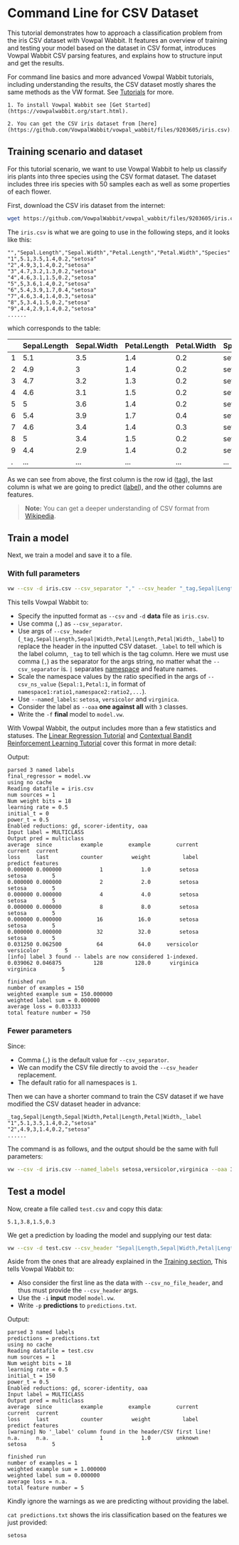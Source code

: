 # Command Line for CSV Dataset 

This tutorial demonstrates how to approach a classification problem from the iris CSV dataset with Vowpal Wabbit. It features an overview of training and testing your model based on the dataset in CSV format, introduces Vowpal Wabbit CSV parsing features, and explains how to structure input and get the results.

For command line basics and more advanced Vowpal Wabbit tutorials, including understanding the results, the CSV dataset mostly shares the same methods as the VW format. See [Tutorials](https://vowpalwabbit.org/tutorials.html) for more.

```{admonition} Prerequisites
1. To install Vowpal Wabbit see [Get Started](https://vowpalwabbit.org/start.html).

2. You can get the CSV iris dataset from [here](https://github.com/VowpalWabbit/vowpal_wabbit/files/9203605/iris.csv).
```

## Training scenario and dataset

For this tutorial scenario, we want to use Vowpal Wabbit to help us classify iris plants into three species using the CSV format dataset. The dataset includes three iris species with 50 samples each as well as some properties of each flower.

First, download the CSV iris dataset from the internet:

```sh
wget https://github.com/VowpalWabbit/vowpal_wabbit/files/9203605/iris.csv -o iris.csv
```

The `iris.csv` is what we are going to use in the following steps, and it looks like this:

```csv
"","Sepal.Length","Sepal.Width","Petal.Length","Petal.Width","Species"
"1",5.1,3.5,1.4,0.2,"setosa"
"2",4.9,3,1.4,0.2,"setosa"
"3",4.7,3.2,1.3,0.2,"setosa"
"4",4.6,3.1,1.5,0.2,"setosa"
"5",5,3.6,1.4,0.2,"setosa"
"6",5.4,3.9,1.7,0.4,"setosa"
"7",4.6,3.4,1.4,0.3,"setosa"
"8",5,3.4,1.5,0.2,"setosa"
"9",4.4,2.9,1.4,0.2,"setosa"
......
```

which corresponds to the table:

| | Sepal.Length | Sepal.Width | Petal.Length | Petal.Width | Species |
| --- | --- | --- | --- | --- | --- |
1 | 5.1 | 3.5 | 1.4 | 0.2 | setosa |
2 | 4.9 | 3 | 1.4 | 0.2 | setosa |
3 | 4.7 | 3.2 | 1.3 | 0.2 | setosa |
4 | 4.6 | 3.1 | 1.5 | 0.2 | setosa |
5 | 5 | 3.6 | 1.4 | 0.2 | setosa |
6 | 5.4 | 3.9 | 1.7 | 0.4 | setosa |
7 | 4.6 | 3.4 | 1.4 | 0.3 | setosa |
8 | 5 | 3.4 | 1.5 | 0.2 | setosa |
9 | 4.4 | 2.9 | 1.4 | 0.2 | setosa |
. | ... | ... | ... | ...| ... |

As we can see from above, the first column is the row id ([tag](https://github.com/VowpalWabbit/vowpal_wabbit/wiki/Input-format)), the last column is what we are going to predict ([label](https://github.com/VowpalWabbit/vowpal_wabbit/wiki/Input-format)), and the other columns are features.

>**Note:** You can get a deeper understanding of CSV format from [Wikipedia](https://en.wikipedia.org/wiki/Comma-separated_values).

## Train a model

Next, we train a model and save it to a file.

### With full parameters
```sh
vw --csv -d iris.csv --csv_separator "," --csv_header "_tag,Sepal|Length,Sepal|Width,Petal|Length,Petal|Width,_label" --csv_ns_value Sepal:1,Petal:1 --named_labels setosa,versicolor,virginica --oaa 3 -f model.vw
```

This tells Vowpal Wabbit to:
- Specify the inputted format as `--csv` and `-d` **data** file as `iris.csv`.
- Use comma (`,`) as `--csv_separator`.
- Use args of `--csv_header` (`_tag,Sepal|Length,Sepal|Width,Petal|Length,Petal|Width,_label`) to replace the header in the inputted CSV dataset. `_label` to tell which is the label column, `_tag` to tell which is the tag column. Here we must use comma (`,`) as the separator for the args string, no matter what the `--csv_separator` is. `|` separates [namespace](https://github.com/VowpalWabbit/vowpal_wabbit/wiki/Namespaces) and feature names.
- Scale the namespace values by the ratio specified in the args of `--csv_ns_value` (`Sepal:1,Petal:1`, in format of `namespace1:ratio1,namespace2:ratio2,...`).
- Use `--named_labels`: `setosa`, `versicolor` and `virginica`.
- Consider the label as `--oaa` **one against all** with `3` classes.
- Write the `-f` **final** model to `model.vw`.

With Vowpal Wabbit, the output includes more than a few statistics and statuses. The [Linear Regression Tutorial](cmd_linear_regression.md#vowpal-wabbit-diagnostic-header) and [Contextual Bandit Reinforcement Learning Tutorial](python_Contextual_bandits_and_Vowpal_Wabbit.ipynb) cover this format in more detail:

Output:

```text
parsed 3 named labels
final_regressor = model.vw
using no cache
Reading datafile = iris.csv
num sources = 1
Num weight bits = 18
learning rate = 0.5
initial_t = 0
power_t = 0.5
Enabled reductions: gd, scorer-identity, oaa
Input label = MULTICLASS
Output pred = multiclass
average  since         example        example        current        current  current
loss     last          counter         weight          label        predict features
0.000000 0.000000            1            1.0         setosa         setosa        5
0.000000 0.000000            2            2.0         setosa         setosa        5
0.000000 0.000000            4            4.0         setosa         setosa        5
0.000000 0.000000            8            8.0         setosa         setosa        5
0.000000 0.000000           16           16.0         setosa         setosa        5
0.000000 0.000000           32           32.0         setosa         setosa        5
0.031250 0.062500           64           64.0     versicolor     versicolor        5
[info] label 3 found -- labels are now considered 1-indexed.
0.039062 0.046875          128          128.0      virginica      virginica        5

finished run
number of examples = 150
weighted example sum = 150.000000
weighted label sum = 0.000000
average loss = 0.033333
total feature number = 750
```
### Fewer parameters

Since:
- Comma (`,`) is the default value for `--csv_separator`.
- We can modify the CSV file directly to avoid the `--csv_header` replacement.
- The default ratio for all namespaces is `1`.

Then we can have a shorter command to train the CSV dataset if we have modified the CSV dataset header in advance:

```csv
_tag,Sepal|Length,Sepal|Width,Petal|Length,Petal|Width,_label
"1",5.1,3.5,1.4,0.2,"setosa"
"2",4.9,3,1.4,0.2,"setosa"
......
```

The command is as follows, and the output should be the same with full parameters:

```sh
vw --csv -d iris.csv --named_labels setosa,versicolor,virginica --oaa 3 -f model.vw
```


## Test a model

Now, create a file called `test.csv` and copy this data:

```
5.1,3.8,1.5,0.3
```

We get a prediction by loading the model and supplying our test data:

```sh
vw --csv -d test.csv --csv_header "Sepal|Length,Sepal|Width,Petal|Length,Petal|Width" --csv_no_file_header --named_labels setosa,versicolor,virginica --oaa 3 -i model.vw -p predictions.txt
```

Aside from the ones that are already explained in the [Training section](#with-full-parameters), This tells Vowpal Wabbit to:
- Also consider the first line as the data with `--csv_no_file_header`, and thus must provide the `--csv_header` args.
- Use the `-i` **input** model `model.vw`.
- Write `-p` **predictions** to `predictions.txt`.

Output:

```text
parsed 3 named labels
predictions = predictions.txt
using no cache
Reading datafile = test.csv
num sources = 1
Num weight bits = 18
learning rate = 0.5
initial_t = 150
power_t = 0.5
Enabled reductions: gd, scorer-identity, oaa
Input label = MULTICLASS
Output pred = multiclass
average  since         example        example        current        current  current
loss     last          counter         weight          label        predict features
[warning] No '_label' column found in the header/CSV first line!
n.a.     n.a.                1            1.0        unknown         setosa        5

finished run
number of examples = 1
weighted example sum = 1.000000
weighted label sum = 0.000000
average loss = n.a.
total feature number = 5
```

Kindly ignore the warnings as we are predicting without providing the label.

`cat predictions.txt` shows the iris classification based on the features we just provided:

```
setosa
```

